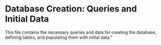# Database Creation: Queries and Initial Data

This file contains the necessary queries and data for creating the database, defining tables, and populating them with initial data."

